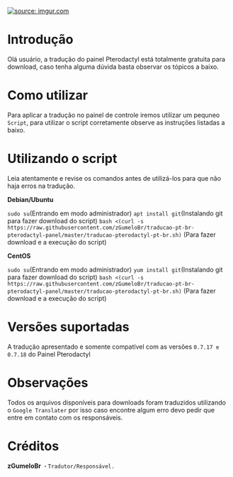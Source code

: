 <a href="https://imgur.com/iGrxpFq"><img src="https://i.imgur.com/iGrxpFq.png" title="source: imgur.com" /></a>
# Introdução
Olá usuário, a tradução do painel Pterodactyl está totalmente gratuita para download, caso tenha alguma dúvida basta observar os tópicos a baixo.

# Como utilizar
Para aplicar a tradução no painel de controle iremos utilizar um pequneo ```Script```, para utilizar o script corretamente observe as instruções listadas a baixo.

# Utilizando o script
Leia atentamente e revise os comandos antes de utilizá-los para que não haja erros na tradução.

**Debian/Ubuntu**

```sudo su```(Entrando em modo administrador)
```apt install git```(Instalando git para fazer download do script)
```bash <(curl -s https://raw.githubusercontent.com/zGumeloBr/traducao-pt-br-pterodactyl-panel/master/traducao-pterodactyl-pt-br.sh)``` (Para fazer download e a execução do script)

**CentOS**

```sudo su```(Entrando em modo administrador)
```yum install git```(Instalando git para fazer download do script)
```bash <(curl -s https://raw.githubusercontent.com/zGumeloBr/traducao-pt-br-pterodactyl-panel/master/traducao-pterodactyl-pt-br.sh)``` (Para fazer download e a execução do script)

# Versões suportadas
A tradução apresentado e somente compatível com as versões ```0.7.17 e 0.7.18``` do Painel Pterodactyl

# Observações
Todos os arquivos disponíveis para downloads foram traduzidos utilizando o ```Google Translater``` por isso caso encontre algum erro devo pedir que entre em contato com os responsáveis.

# Créditos

**zGumeloBr**
```・Tradutor/Responsável.```

